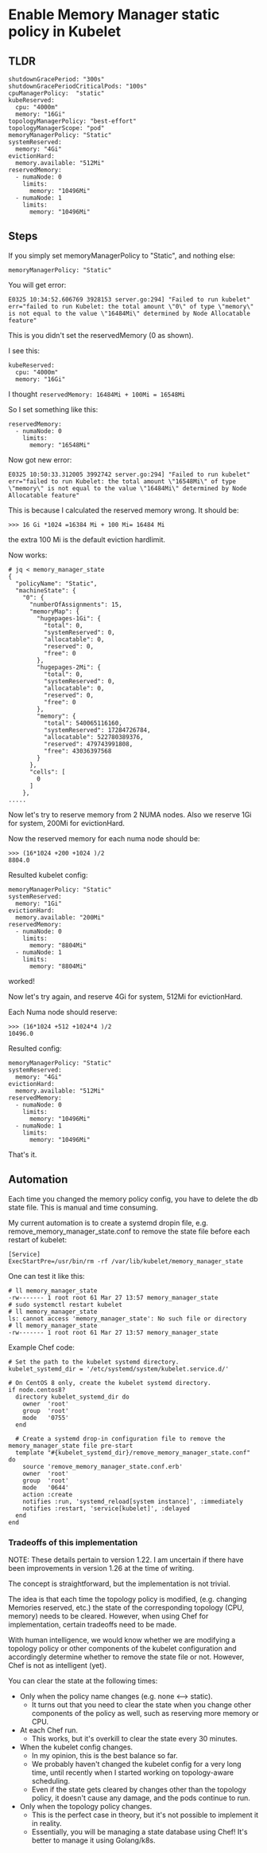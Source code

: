 # Enable Memory Manager static policy in Kubelet

## TLDR

```
shutdownGracePeriod: "300s"
shutdownGracePeriodCriticalPods: "100s"
cpuManagerPolicy:  "static"
kubeReserved:
  cpu: "4000m"
  memory: "16Gi"
topologyManagerPolicy: "best-effort"
topologyManagerScope: "pod"
memoryManagerPolicy: "Static"
systemReserved:
  memory: "4Gi"
evictionHard:
  memory.available: "512Mi"
reservedMemory:
  - numaNode: 0
    limits:
      memory: "10496Mi"
  - numaNode: 1
    limits:
      memory: "10496Mi"
```

## Steps

If you simply set memoryManagerPolicy to "Static", and nothing else:

```
memoryManagerPolicy: "Static"
```

You will get error:

```
E0325 10:34:52.606769 3928153 server.go:294] "Failed to run kubelet" err="failed to run Kubelet: the total amount \"0\" of type \"memory\" is not equal to the value \"16484Mi\" determined by Node Allocatable feature"
```

This is you didn't set the reservedMemory (0 as shown).

I see this:

```
kubeReserved:
  cpu: "4000m"
  memory: "16Gi"
```

I thought `reservedMemory: 16484Mi + 100Mi = 16548Mi`

So I set something like this:

```
reservedMemory:
  - numaNode: 0
    limits:
      memory: "16548Mi"
```

Now got new error:

```
E0325 10:50:33.312005 3992742 server.go:294] "Failed to run kubelet" err="failed to run Kubelet: the total amount \"16548Mi\" of type \"memory\" is not equal to the value \"16484Mi\" determined by Node Allocatable feature"
```

This is because I calculated the reserved memory wrong. It should be:

```
>>> 16 Gi *1024 =16384 Mi + 100 Mi= 16484 Mi
```

the extra 100 Mi is the default eviction hardlimit.

Now works:

```
# jq < memory_manager_state
{
  "policyName": "Static",
  "machineState": {
    "0": {
      "numberOfAssignments": 15,
      "memoryMap": {
        "hugepages-1Gi": {
          "total": 0,
          "systemReserved": 0,
          "allocatable": 0,
          "reserved": 0,
          "free": 0
        },
        "hugepages-2Mi": {
          "total": 0,
          "systemReserved": 0,
          "allocatable": 0,
          "reserved": 0,
          "free": 0
        },
        "memory": {
          "total": 540065116160,
          "systemReserved": 17284726784,
          "allocatable": 522780389376,
          "reserved": 479743991808,
          "free": 43036397568
        }
      },
      "cells": [
        0
      ]
    },
.....
```

Now let's try to reserve memory from 2 NUMA nodes. Also we reserve 1Gi for system, 200Mi for evictionHard.

Now the reserved memory for each numa node should be:

```
>>> (16*1024 +200 +1024 )/2
8804.0
```

Resulted kubelet config:

```
memoryManagerPolicy: "Static"
systemReserved:
  memory: "1Gi"
evictionHard:
  memory.available: "200Mi"
reservedMemory:
  - numaNode: 0
    limits:
      memory: "8804Mi"
  - numaNode: 1
    limits:
      memory: "8804Mi"
```

worked!


Now let's try again, and reserve 4Gi for system, 512Mi for evictionHard.

Each Numa node should reserve:

```
>>> (16*1024 +512 +1024*4 )/2
10496.0
```

Resulted config:

```
memoryManagerPolicy: "Static"
systemReserved:
  memory: "4Gi"
evictionHard:
  memory.available: "512Mi"
reservedMemory:
  - numaNode: 0
    limits:
      memory: "10496Mi"
  - numaNode: 1
    limits:
      memory: "10496Mi"
```

That's it.

## Automation

Each time you changed the memory policy config, you have to delete the db state file. This is manual and time consuming. 

My current automation is to create a systemd dropin file, e.g. remove_memory_manager_state.conf to remove the state file before each restart of kubelet:

```
[Service]
ExecStartPre=/usr/bin/rm -rf /var/lib/kubelet/memory_manager_state
```

One can test it like this:

```
# ll memory_manager_state
-rw------- 1 root root 61 Mar 27 13:57 memory_manager_state
# sudo systemctl restart kubelet
# ll memory_manager_state
ls: cannot access 'memory_manager_state': No such file or directory
# ll memory_manager_state
-rw------- 1 root root 61 Mar 27 13:57 memory_manager_state
```

Example Chef code:

```
# Set the path to the kubelet systemd directory.
kubelet_systemd_dir = '/etc/systemd/system/kubelet.service.d/'

# On CentOS 8 only, create the kubelet systemd directory.
if node.centos8?
  directory kubelet_systemd_dir do
    owner  'root'
    group  'root'
    mode   '0755'
  end

  # Create a systemd drop-in configuration file to remove the memory_manager_state file pre-start
  template "#{kubelet_systemd_dir}/remove_memory_manager_state.conf" do
    source 'remove_memory_manager_state.conf.erb'
    owner  'root'
    group  'root'
    mode   '0644'
    action :create
    notifies :run, 'systemd_reload[system instance]', :immediately
    notifies :restart, 'service[kubelet]', :delayed
  end
end
```


### Tradeoffs of this implementation

NOTE: These details pertain to version 1.22. I am uncertain if there have been improvements in version 1.26 at the time of writing.

The concept is straightforward, but the implementation is not trivial.

The idea is that each time the topology policy is modified, (e.g. changing Memories reserved, etc.) the state of the corresponding topology (CPU, memory) needs to be cleared. However, when using Chef for implementation, certain tradeoffs need to be made.

With human intelligence, we would know whether we are modifying a topology policy or other components of the kubelet configuration and accordingly determine whether to remove the state file or not. However, Chef is not as intelligent (yet).

You can clear the state at the following times:

- Only when the policy name changes (e.g. none <--> static).
  - It turns out that you need to clear the state when you change other components of the policy as well, such as reserving more memory or CPU.
- At each Chef run.
  - This works, but it's overkill to clear the state every 30 minutes.
- When the kubelet config changes.
  - In my opinion, this is the best balance so far.
  - We probably haven't changed the kubelet config for a very long time, until recently when I started working on topology-aware scheduling.
  - Even if the state gets cleared by changes other than the topology policy, it doesn't cause any damage, and the pods continue to run.
- Only when the topology policy changes.
  - This is the perfect case in theory, but it's not possible to implement it in reality.
  - Essentially, you will be managing a state database using Chef! It's better to manage it using Golang/k8s.

